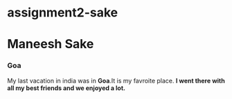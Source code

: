 # assignment2-sake

# Maneesh Sake

### Goa

My last vacation in india was in **Goa**.It is my favroite place.
**I went there with all my best friends and we enjoyed a lot.**

